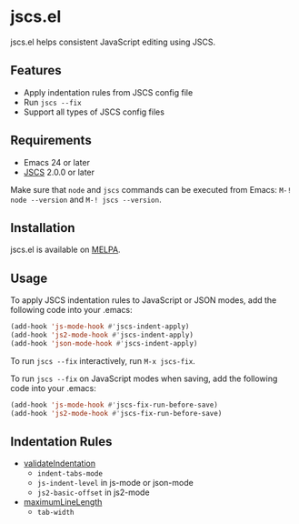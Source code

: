 jscs.el
=======

jscs.el helps consistent JavaScript editing using JSCS.

Features
--------

- Apply indentation rules from JSCS config file
- Run `jscs --fix`
- Support all types of JSCS config files

Requirements
------------

- Emacs 24 or later
- [JSCS][] 2.0.0 or later

Make sure that `node` and `jscs` commands can be executed from Emacs: `M-! node --version` and `M-! jscs --version`.

Installation
------------

jscs.el is available on [MELPA][].

Usage
-----

To apply JSCS indentation rules to JavaScript or JSON modes, add the following code into your .emacs:

```el
(add-hook 'js-mode-hook #'jscs-indent-apply)
(add-hook 'js2-mode-hook #'jscs-indent-apply)
(add-hook 'json-mode-hook #'jscs-indent-apply)
```

To run `jscs --fix` interactively, run `M-x jscs-fix`.

To run `jscs --fix` on JavaScript modes when saving, add the following code into your .emacs:

```el
(add-hook 'js-mode-hook #'jscs-fix-run-before-save)
(add-hook 'js2-mode-hook #'jscs-fix-run-before-save)
```

Indentation Rules
-----------------

- [validateIndentation][]
  - `indent-tabs-mode`
  - `js-indent-level` in js-mode or json-mode
  - `js2-basic-offset` in js2-mode
- [maximumLineLength][]
  - `tab-width`

[JSCS]: http://jscs.info/
[MELPA]: http://melpa.org/
[validateIndentation]: http://jscs.info/rule/validateIndentation
[maximumLineLength]: http://jscs.info/rule/maximumLineLength
